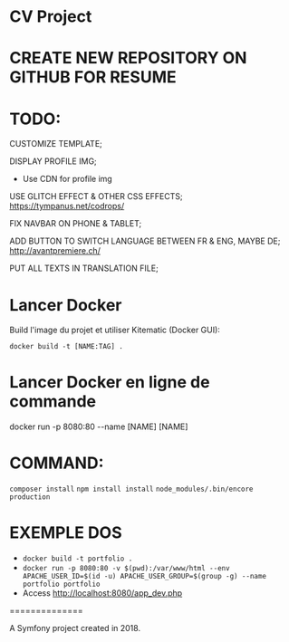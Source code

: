 CV Project
==========

# CREATE NEW REPOSITORY ON GITHUB FOR RESUME


# TODO:
CUSTOMIZE TEMPLATE;

DISPLAY PROFILE IMG;
* Use CDN for profile img

USE GLITCH EFFECT & OTHER CSS EFFECTS;
<https://tympanus.net/codrops/>

FIX NAVBAR ON PHONE & TABLET;

ADD BUTTON TO SWITCH LANGUAGE BETWEEN FR & ENG, MAYBE DE;
<http://avantpremiere.ch/>

PUT ALL TEXTS IN TRANSLATION FILE;

# Lancer Docker 
Build l'image du projet et utiliser Kitematic (Docker GUI):

 `docker build -t [NAME:TAG] .`

# Lancer Docker en ligne de commande

 docker run
 -p 8080:80
 --name [NAME] [NAME]


# COMMAND:
`composer install`
`npm install install`
`node_modules/.bin/encore production`


EXEMPLE DOS
========

* `docker build -t portfolio .`
* `docker run -p 8080:80 -v $(pwd):/var/www/html --env APACHE_USER_ID=$(id -u) APACHE_USER_GROUP=$(group -g) --name portfolio portfolio` 
* Access <http://localhost:8080/app_dev.php>

==============

A Symfony project created in 2018.
